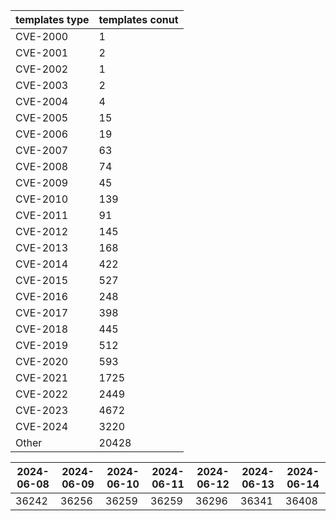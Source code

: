 | templates type | templates conut | 
| --- | --- | 
| CVE-2000 | 1 |
| CVE-2001 | 2 |
| CVE-2002 | 1 |
| CVE-2003 | 2 |
| CVE-2004 | 4 |
| CVE-2005 | 15 |
| CVE-2006 | 19 |
| CVE-2007 | 63 |
| CVE-2008 | 74 |
| CVE-2009 | 45 |
| CVE-2010 | 139 |
| CVE-2011 | 91 |
| CVE-2012 | 145 |
| CVE-2013 | 168 |
| CVE-2014 | 422 |
| CVE-2015 | 527 |
| CVE-2016 | 248 |
| CVE-2017 | 398 |
| CVE-2018 | 445 |
| CVE-2019 | 512 |
| CVE-2020 | 593 |
| CVE-2021 | 1725 |
| CVE-2022 | 2449 |
| CVE-2023 | 4672 |
| CVE-2024 | 3220 |
| Other | 20428 |


|2024-06-08 | 2024-06-09 | 2024-06-10 | 2024-06-11 | 2024-06-12 | 2024-06-13 | 2024-06-14|
|--- | ------ | ------ | ------ | ------ | ------ | ---|
|36242 | 36256 | 36259 | 36259 | 36296 | 36341 | 36408|

